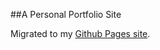 ##A Personal Portfolio Site

Migrated to my [Github Pages site](https://github.com/KnowledgeMC/knowledgemc.github.io).